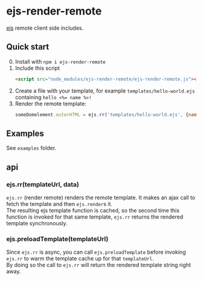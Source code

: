 # ejs-render-remote

[ejs](https://ejs.co/) remote client side includes.

## Quick start

0. Install with `npm i ejs-render-remote`
1. Include this script
   ```html
   <script src="node_modules/ejs-render-remote/ejs-render-remote.js"></script>
   ```
2. Create a file with your template, for example `templates/hello-world.ejs` containing `hello <%= name %>!`
3. Render the remote template:
   ```js
   someDomelement.outerHTML = ejs.rr('templates/hello-world.ejs', {name: 'Simon'});
   ```

## Examples

See `examples` folder.

## api

### ejs.rr(templateUrl, data)

`ejs.rr` (render remote) renders the remote template. It makes an ajax call to fetch the template and then `ejs.render`s it.  
The resulting ejs template function is cached, so the second time this function is invoked for that same template, `ejs.rr` returns the rendered template synchronously.

### ejs.preloadTemplate(templateUrl)

Since `ejs.rr` is async, you can call `ejs.preloadTemplate` before invoking `ejs.rr` to warm the template cache up for that `templateUrl`.  
By doing so the call to `ejs.rr` will return the rendered template string right away.
